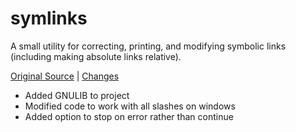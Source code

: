 # symlinks

A small utility for correcting, printing, and modifying symbolic links (including making absolute links relative).

[Original Source](https://savannah.gnu.org/projects/make/) | [Changes](https://github.com/mitchcapper/symlinks/compare/master...win32_enhancements)

- Added GNULIB to project
- Modified code to work with all slashes on windows
- Added option to stop on error rather than continue
